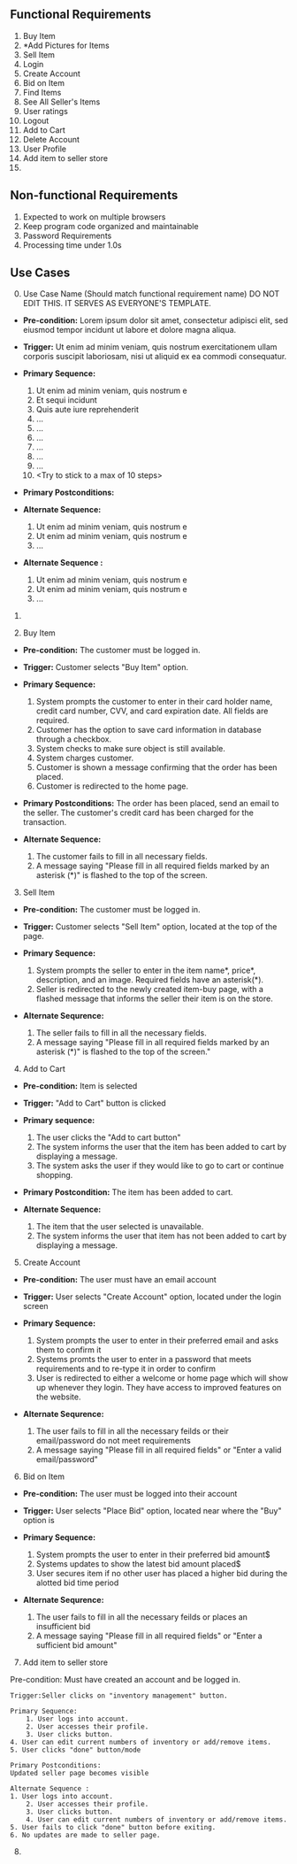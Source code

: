 ## Functional Requirements

1. Buy Item
2. *Add Pictures for Items
3. Sell Item
4. Login
5. Create Account
6. Bid on Item
7. Find Items
8. See All Seller's Items
9. User ratings 
10. Logout
11. Add to Cart
12. Delete Account
13. User Profile
14. Add item to seller store
15. 

## Non-functional Requirements

1. Expected to work on multiple browsers
2. Keep program code organized and maintainable
3. Password Requirements
4. Processing time under 1.0s

## Use Cases

0. Use Case Name (Should match functional requirement name) DO NOT EDIT THIS. IT SERVES AS EVERYONE'S TEMPLATE.
- **Pre-condition:** <can be a list or short description> Lorem ipsum dolor sit amet, consectetur adipisci elit, sed eiusmod tempor incidunt ut labore et dolore magna aliqua.

- **Trigger:** <can be a list or short description> Ut enim ad minim veniam, quis nostrum exercitationem ullam corporis suscipit laboriosam, nisi ut aliquid ex ea commodi consequatur. 

- **Primary Sequence:**
  
  1. Ut enim ad minim veniam, quis nostrum e
  2. Et sequi incidunt 
  3. Quis aute iure reprehenderit
  4. ... 
  5. ...
  6. ...
  7. ...
  8. ...
  9. ...
  10. <Try to stick to a max of 10 steps>

- **Primary Postconditions:** <can be a list or short description> 

- **Alternate Sequence:** <you can have more than one alternate sequence to describe multiple issues that may arise>
  
  1. Ut enim ad minim veniam, quis nostrum e
  2. Ut enim ad minim veniam, quis nostrum e
  3. ...

- **Alternate Sequence <optional>:** <you can have more than one alternate sequence to describe multiple issues that may arise>
  
  1. Ut enim ad minim veniam, quis nostrum e
  2. Ut enim ad minim veniam, quis nostrum e
  3. ...

1.

2. Buy Item
- **Pre-condition:** The customer must be logged in.

- **Trigger:** Customer selects "Buy Item" option.

- **Primary Sequence:**

  1. System prompts the customer to enter in their card holder name, credit card number, CVV, and card expiration date. All fields are required.
  2. Customer has the option to save card information in database through a checkbox.
  3. System checks to make sure object is still available.
  4. System charges customer.
  5. Customer is shown a message confirming that the order has been placed.
  6. Customer is redirected to the home page.

- **Primary Postconditions:** The order has been placed, send an email to the seller. The customer's credit card has been charged for the transaction.

- **Alternate Sequence:**

  1. The customer fails to fill in all necessary fields.
  2. A message saying "Please fill in all required fields marked by an asterisk (*)" is flashed to the top of the screen.

3. Sell Item
- **Pre-condition:** The customer must be logged in.

- **Trigger:** Customer selects "Sell Item" option, located at the top of the page.

- **Primary Sequence:**

  1. System prompts the seller to enter in the item name*, price*, description, and an image. Required fields have an asterisk(*).
  2. Seller is redirected to the newly created item-buy page, with a flashed message that informs the seller their item is on the store.

- **Alternate Sequrence:**

  1. The seller fails to fill in all the necessary fields.
  2. A message saying "Please fill in all required fields marked by an asterisk (*)" is flashed to the top of the screen." 

4. Add to Cart
- **Pre-condition:** Item is selected

- **Trigger:** "Add to Cart" button is clicked 

- **Primary sequence:** 

  1. The user clicks the "Add to cart button" 
  2. The system informs the user that the item has been added to cart by displaying a message. 
  3. The system asks the user if they would like to go to cart or continue shopping.
 
- **Primary Postcondition:** The item has been added to cart.

- **Alternate Sequence:**

  1. The item that the user selected is unavailable.
  2. The system informs the user that item has not been added to cart by displaying a message.
  

5. Create Account
- **Pre-condition:** The user must have an email account

- **Trigger:** User selects "Create Account" option, located under the login screen

- **Primary Sequence:**

  1. System prompts the user to enter in their preferred email and asks them to confirm it
  2. Systems promts the user to enter in a password that meets requirements and to re-type it in order to confirm
  3. User is redirected to either a welcome or home page which will show up whenever they login. They have access to improved features on the website.

- **Alternate Sequrence:**

  1. The user fails to fill in all the necessary feilds or their email/password do not meet requirements
  2. A message saying "Please fill in all required fields" or "Enter a valid email/password"

6. Bid on Item
- **Pre-condition:** The user must be logged into their account

- **Trigger:** User selects "Place Bid" option, located near where the "Buy" option is

- **Primary Sequence:**

  1. System prompts the user to enter in their preferred bid amount$
  2. Systems updates to show the latest bid amount placed$
  3. User secures item if no other user has placed a higher bid during the alotted bid time period 

- **Alternate Sequrence:**

  1. The user fails to fill in all the necessary feilds or places an insufficient bid
  2. A message saying "Please fill in all required fields" or "Enter a sufficient bid amount" 

7. Add item to seller store

 Pre-condition: Must have created an account and be logged in.

    Trigger:Seller clicks on "inventory management" button.

    Primary Sequence:
        1. User logs into account.
        2. User accesses their profile.
        3. User clicks button.
	4. User can edit current numbers of inventory or add/remove items.
	5. User clicks "done" button/mode
	  
    Primary Postconditions:
	Updated seller page becomes visible
    
    Alternate Sequence :
	1. User logs into account.
        2. User accesses their profile.
        3. User clicks button.
        4. User can edit current numbers of inventory or add/remove items.
	5. User fails to click "done" button before exiting. 
	6. No updates are made to seller page.
  

8.
